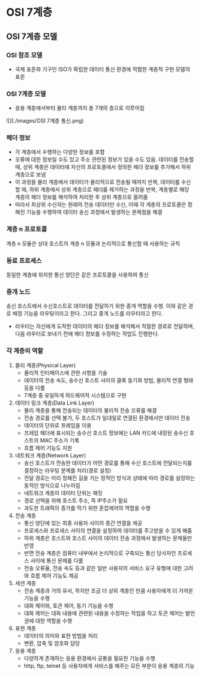 # OSI 7계층

## OSI 7계층 모델

### OSI 참조 모델

- 국제 표준화 기구인 ISO가 확립한 데이터 통신 환경에 적합한 계층적 구현 모델의 표준

### OSI 7계층 모델

- 응용 계층에서부터 물리 계층까지 총 7개의 층으로 이루어짐

![](./images/OSI 7계층 통신.png)

### 헤더 정보

- 각 계층에서 수행하는 다양한 정보를 포함
- 오류에 대한 정보일 수도 있고 주소 관련된 정보가 있을 수도 있음. 데이터를 전송할 때, 상위 계층은 데이터에 자신의 프로토콜에서 정의한 헤더 정보를 추가해서 하위 계층으로 보냄
- 이 과정을 물리 계층에서 데이터가 물리적으로 전송될 때까지 반복, 데이터를 수신할 때, 하위 계층에서 상위 계층으로 헤더를 제거하는 과정을 반복, 계층별로 해당 계층의 헤더 정보를 해석하여 처리한 후 상위 계층으로 올려줌
- 따라서 최상위 수신자는 원래의 전송 데이터만 수신, 이때 각 계층의 프로토콜은 정해진 기능을 수행하여 데이터 송신 과정에서 발생하는 문제점을 해결

### 계층 n 프로토콜

계층 n 모듈은 상대 호스트의 계층 n 모듈과 논리적으로 통신할 때 사용하는 규칙

### 동료 프로세스

동일한 계층에 위치한 통신 양단은 같은 프로토콜을 사용하여 통신

### 중개 노드

송신 호스트에서 수신호스트로 데이터를 전달하기 위한 중개 역할을 수행. 이와 같은 경로 배정 기능을 라우팅이라고 한다. 그리고 중개 노드를 라우터라고 한다.

- 라우터는 자신에게 도착한 데이터의 헤더 정보를 해석해서 적절한 경로로 전달하며, 다음 라우터로 보내기 전에 헤더 정보를 수정하는 작업도 진행한다.

### 각 계층의 역할

1. 물리 계층(Physical Layer)
   - 물리적 인터페이스에 관한 사항을 기술
   - 데이터의 전송 속도, 송수신 호스트 사이의 클록 동기화 방법, 물리적 연결 형태 등을 다룸
   - 7계층 중 유일하게 하드웨어적 시스템으로 구현
2. 데이터 링크 계층(Data Link Layer)
   - 물리 계층을 통해 전송되는 데이터의 물리적 전송 오류를 해결
   - 전송 경로를 선택 불가, 두 호스트가 일대일로 연결된 환경에서만 데이터 전송
   - 데이터의 단위로 프레임을 이용
   - 프레임 헤더에 표시되는 송수신 호스트 정보에는 LAN 카드에 내장된 송수신 호스트의 MAC 주소가 기록
   - 흐름 제어 기능도 지원
3. 네트워크 계층(Network Layer)
   - 송신 호스트가 전송한 데이터가 어떤 경로를 통해 수신 호스트에 전달되는지를 결정하는 라우팅 문제를 처리(경로 설정)
   - 전달 경로는 미리 정해진 길을 가는 정적인 방식과 상태에 따라 경로를 설정하는 동적인 방식으로 나누어짐
   - 네트워크 계층의 데이터 단위는 패킷
   - 경로 선택을 위해 호스트 주소, 즉 IP주소가 필요
   - 과도한 트래픽의 증가를 막기 위한 혼잡제어의 역할을 수행
4. 전송 계층
   - 통신 양단에 있는 최종 사용자 사이의 종간 연결을 제공
   - 프로세스와 프로세스 사이의 연결을 설정하여 데이터를 주고받을 수 있게 해줌
   - 하위 계층은 호스트와 호스트 사이의 데이터 전송 과정에서 발생하는 문제들만 반영
   - 반면 전송 계층은 컴퓨터 내부에서 논리적으로 구축되는 통신 당사자인 프로세스 사이에 통신 문제를 다룸
   - 전송 오류율, 전송 속도 등과 같은 일반 사용자의 서비스 요구 유형에 대한 고려와 흐름 제어 기능도 제공
5. 세션 계층
   - 전송 계층과 거의 유사, 하지만 조금 더 상위 계층인 만큼 사용자에게 더 가까운 기능을 수행
   - 대화 제어와, 토큰 제어, 동기 기능을 수행
   - 대화 제어는 대화 내용에 관련된 내용을 수정하는 작업을 하고 토큰 제어는 발언권에 대한 역할을 수행
6. 표현 계층
   - 데이터의 의미와 표현 방법을 처리
   - 변환, 압축 및 암호화 담당
7. 응용 계층
   - 다양하게 존재하는 응용 환경에서 공통을 필요한 기능을 수행
   - http, ftp, telnet 등 사용자에게 서비스를 해주는 모든 부분이 응용 계층의 기능

